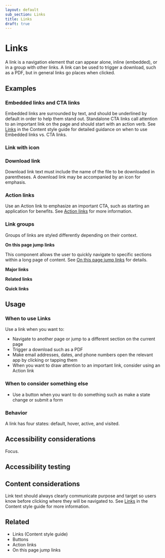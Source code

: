 ```yaml
---
layout: default
sub_section: Links
title: Links
draft: true
---
```


# Links

A link is a navigation element that can appear alone, inline (embedded), or in a group with other links. A link can be used to trigger a download, such as a PDF, but in general links go places when clicked.

## Examples

### Embedded links and CTA links

Embedded links are surrounded by text, and should be underlined by default in order to help them stand out. Standalone CTA links call attention to an important link on the page and should start with an action verb. See [Links](https://design.va.gov/content-style-guide/links) in the Content style guide for detailed guidance on when to use Embedded links vs. CTA links. 

### Link with icon

### Download link

Download link text must include the name of the file to be downloaded in parentheses. A download link may be accompanied by an icon for emphasis. 

### Action links

Use an Action link to emphasize an important CTA, such as starting an application for benefits. See [Action links](https://design.va.gov/experimental-design/action_links) for more information.

### Link groups

Groups of links are styled differently depending on their context. 

**On this page jump links**

This component allows the user to quickly navigate to specific sections within a long page of content. See [On this page jump links](https://design.va.gov/components/on-this-page-jump-links) for details.

**Major links**

**Related links**

**Quick links**

## Usage

### When to use Links

Use a link when you want to:

- Navigate to another page or jump to a different section on the current page
- Trigger a download such as a PDF
- Make email addresses, dates, and phone numbers open the relevant app by clicking or tapping them
- When you want to draw attention to an important link, consider using an Action link

### When to consider something else

- Use a button when you want to do something such as make a state change or submit a form

### Behavior

A link has four states: default, hover, active, and visited.

## Accessibility considerations

Focus. 

## Accessibility testing

## Content considerations

Link text should always clearly communicate purpose and target so users know before clicking where they will be navigated to. See [Links](https://design.va.gov/content-style-guide/links) in the Content style guide for more information. 

## Related 

- Links (Content style guide)
- Buttons
- Action links
- On this page jump links
